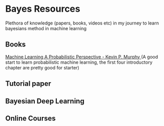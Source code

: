 # Bayes Resources
Plethora of knowledge (papers, books, videos etc) in my journey to learn bayesians method in machine learning

## Books
[ Machine Learning A Probabilistic Perspective - Kevin P. Murphy ](https://doc.lagout.org/science/Artificial%20Intelligence/Machine%20learning/Machine%20Learning_%20A%20Probabilistic%20Perspective%20%5BMurphy%202012-08-24%5D.pdf) (A good start to learn probabilistic machine learning, the first four introductory chapter are pretty good for starter)

## Tutorial paper

## Bayesian Deep Learning

## Online Courses
